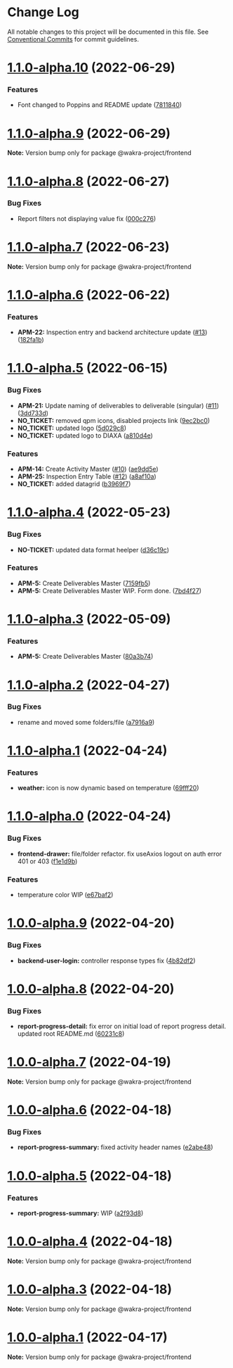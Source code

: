 # Change Log

All notable changes to this project will be documented in this file.
See [Conventional Commits](https://conventionalcommits.org) for commit guidelines.

# [1.1.0-alpha.10](https://github.com/rem029/wakra-project/compare/v1.1.0-alpha.9...v1.1.0-alpha.10) (2022-06-29)


### Features

* Font changed to Poppins and README update ([7811840](https://github.com/rem029/wakra-project/commit/7811840f57b3c7daf8cbc5dbcd2a971a4830f942))





# [1.1.0-alpha.9](https://github.com/rem029/wakra-project/compare/v1.1.0-alpha.8...v1.1.0-alpha.9) (2022-06-29)

**Note:** Version bump only for package @wakra-project/frontend





# [1.1.0-alpha.8](https://github.com/rem029/wakra-project/compare/v1.1.0-alpha.7...v1.1.0-alpha.8) (2022-06-27)


### Bug Fixes

* Report filters not displaying value fix ([000c276](https://github.com/rem029/wakra-project/commit/000c27686b8dc9de8b629ff8d676d4297f75dc66))





# [1.1.0-alpha.7](https://github.com/rem029/wakra-project/compare/v1.1.0-alpha.6...v1.1.0-alpha.7) (2022-06-23)

**Note:** Version bump only for package @wakra-project/frontend





# [1.1.0-alpha.6](https://github.com/rem029/wakra-project/compare/v1.1.0-alpha.5...v1.1.0-alpha.6) (2022-06-22)


### Features

* **APM-22:** Inspection entry and backend architecture update ([#13](https://github.com/rem029/wakra-project/issues/13)) ([182fa1b](https://github.com/rem029/wakra-project/commit/182fa1b545c3f2d4c3ba02ce5a41f839c41be0bb))






# [1.1.0-alpha.5](https://github.com/rem029/wakra-project/compare/v1.1.0-alpha.4...v1.1.0-alpha.5) (2022-06-15)


### Bug Fixes

* **APM-21:** Update naming of deliverables to deliverable (singular) ([#11](https://github.com/rem029/wakra-project/issues/11)) ([3dd733d](https://github.com/rem029/wakra-project/commit/3dd733d5b808f884be64f4a5945707a61a2b064d))
* **NO_TICKET:** removed qpm icons, disabled  projects link ([9ec2bc0](https://github.com/rem029/wakra-project/commit/9ec2bc0c721d5d2206282a1da641a83c3a7cdbaa))
* **NO_TICKET:** updated logo ([5d029c8](https://github.com/rem029/wakra-project/commit/5d029c82fd4d058bc3610395bd004b0c874ecc5f))
* **NO_TICKET:** updated logo to DIAXA ([a810d4e](https://github.com/rem029/wakra-project/commit/a810d4ea556e6155bd6519974c83b4d35c383fdc))


### Features

* **APM-14:** Create Activity Master ([#10](https://github.com/rem029/wakra-project/issues/10)) ([ae9dd5e](https://github.com/rem029/wakra-project/commit/ae9dd5e294855cda7cf69fa34c7c6e1fecbdbd28))
* **APM-25:** Inspection Entry Table ([#12](https://github.com/rem029/wakra-project/issues/12)) ([a8af10a](https://github.com/rem029/wakra-project/commit/a8af10adcf3fdcff422bad5487d2fcbda8e603b2))
* **NO_TICKET:** added datagrid ([b3969f7](https://github.com/rem029/wakra-project/commit/b3969f7528fc01f3b0c61743a228f83d96fd83a2))





# [1.1.0-alpha.4](https://github.com/rem029/wakra-project/compare/v1.1.0-alpha.3...v1.1.0-alpha.4) (2022-05-23)


### Bug Fixes

* **NO-TICKET:** updated data format heelper ([d36c19c](https://github.com/rem029/wakra-project/commit/d36c19cad8fb806c76aefa6dd266385d6a5be417))


### Features

* **APM-5:** Create Deliverables Master ([7159fb5](https://github.com/rem029/wakra-project/commit/7159fb54a33d2d111b980aeb0236f2a8b00b9617))
* **APM-5:** Create Deliverables Master WIP. Form done. ([7bd4f27](https://github.com/rem029/wakra-project/commit/7bd4f2746fe3dd2c3faeb768933bf5466f60918f))






# [1.1.0-alpha.3](https://github.com/rem029/wakra-project/compare/v1.1.0-alpha.2...v1.1.0-alpha.3) (2022-05-09)


### Features

* **APM-5:** Create Deliverables Master ([80a3b74](https://github.com/rem029/wakra-project/commit/80a3b74605763c27be2179f9f2b1a2af18811f7d))





# [1.1.0-alpha.2](https://github.com/rem029/wakra-project/compare/v1.1.0-alpha.1...v1.1.0-alpha.2) (2022-04-27)


### Bug Fixes

* rename and moved some folders/file ([a7916a9](https://github.com/rem029/wakra-project/commit/a7916a960c75ee8f2a649c1c19cbb4f01fc61169))





# [1.1.0-alpha.1](https://github.com/rem029/wakra-project/compare/v1.1.0-alpha.0...v1.1.0-alpha.1) (2022-04-24)


### Features

* **weather:** icon is now dynamic based on temperature ([69fff20](https://github.com/rem029/wakra-project/commit/69fff20ef7d91b4777fc658e543f1d25a971e0ba))





# [1.1.0-alpha.0](https://github.com/rem029/wakra-project/compare/v1.0.1-alpha.0...v1.1.0-alpha.0) (2022-04-24)


### Bug Fixes

* **frontend-drawer:** file/folder refactor. fix useAxios logout on auth error 401 or 403 ([f1e1d9b](https://github.com/rem029/wakra-project/commit/f1e1d9b77d6ccfb5579a9e35d875794343e707de))


### Features

* temperature color WIP ([e67baf2](https://github.com/rem029/wakra-project/commit/e67baf29f97f30de28e907244aa8bebdf71aff95))






# [1.0.0-alpha.9](https://github.com/rem029/wakra-project/compare/v1.0.0-alpha.8...v1.0.0-alpha.9) (2022-04-20)


### Bug Fixes

* **backend-user-login:** controller response types fix ([4b82df2](https://github.com/rem029/wakra-project/commit/4b82df28a96ff6a896d522b77d25da8f32822530))





# [1.0.0-alpha.8](https://github.com/rem029/wakra-project/compare/v1.0.0-alpha.7...v1.0.0-alpha.8) (2022-04-20)


### Bug Fixes

* **report-progress-detail:** fix error on initial load of report progress detail. updated root README.md ([60231c8](https://github.com/rem029/wakra-project/commit/60231c82a5f57b7f368ea13c4612c52e8e26395b))





# [1.0.0-alpha.7](https://github.com/rem029/wakra-project/compare/v1.0.0-alpha.6...v1.0.0-alpha.7) (2022-04-19)

**Note:** Version bump only for package @wakra-project/frontend





# [1.0.0-alpha.6](https://github.com/rem029/wakra-project/compare/v1.0.0-alpha.5...v1.0.0-alpha.6) (2022-04-18)


### Bug Fixes

* **report-progress-summary:** fixed activity header names ([e2abe48](https://github.com/rem029/wakra-project/commit/e2abe484e75d3af5ef95f8b320fba5249c5c98db))






# [1.0.0-alpha.5](https://github.com/rem029/wakra-project/compare/v1.0.0-alpha.4...v1.0.0-alpha.5) (2022-04-18)


### Features

* **report-progress-summary:** WIP ([a2f93d8](https://github.com/rem029/wakra-project/commit/a2f93d8d028ff78870a330ebbf9ddcdaef332ddd))





# [1.0.0-alpha.4](https://github.com/rem029/wakra-project/compare/v1.0.0-alpha.3...v1.0.0-alpha.4) (2022-04-18)

**Note:** Version bump only for package @wakra-project/frontend





# [1.0.0-alpha.3](https://github.com/rem029/wakra-project/compare/v1.0.0-alpha.2...v1.0.0-alpha.3) (2022-04-18)

**Note:** Version bump only for package @wakra-project/frontend






# [1.0.0-alpha.1](https://github.com/rem029/wakra-project/compare/v1.0.0-alpha.0...v1.0.0-alpha.1) (2022-04-17)

**Note:** Version bump only for package @wakra-project/frontend
